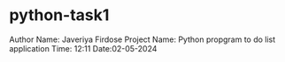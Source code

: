 # python-task1

Author Name: Javeriya Firdose
Project Name: Python propgram to do list application
Time: 12:11
Date:02-05-2024

